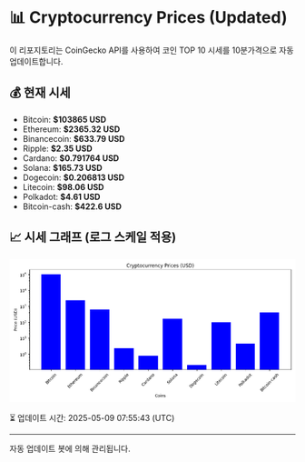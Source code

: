 
# 📊 Cryptocurrency Prices (Updated)

이 리포지토리는 CoinGecko API를 사용하여 코인 TOP 10 시세를 10분가격으로 자동 업데이트합니다.

## 💰 현재 시세
- Bitcoin: **$103865 USD**
- Ethereum: **$2365.32 USD**
- Binancecoin: **$633.79 USD**
- Ripple: **$2.35 USD**
- Cardano: **$0.791764 USD**
- Solana: **$165.73 USD**
- Dogecoin: **$0.206813 USD**
- Litecoin: **$98.06 USD**
- Polkadot: **$4.61 USD**
- Bitcoin-cash: **$422.6 USD**

## 📈 시세 그래프 (로그 스케일 적용)
![Crypto Prices](crypto_prices.png)

⏳ 업데이트 시간: 2025-05-09 07:55:43 (UTC)

---
자동 업데이트 봇에 의해 관리됩니다.

